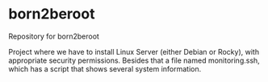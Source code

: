 # born2beroot
Repository for born2beroot

Project where we have to install Linux Server (either Debian or Rocky), with appropriate security permissions. Besides that a file named monitoring.ssh, which has a script that shows several system information.
